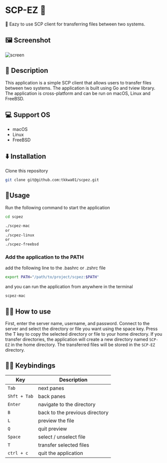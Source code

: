 # SCP-EZ 🚀
🚀 Eazy to use SCP client for transferring files between two systems.

## 🖼 Screenshot️
![screen](https://github.com/tkkwa01/scpez/assets/130450932/42ae415d-255b-43e6-9eed-4562a2d81b72)

## 📝️ Description
This application is a simple SCP client that allows users to transfer files between two systems. The application is built using Go and tview library. The application is cross-platform and can be run on macOS, Linux and FreeBSD.

## 💻 Support OS
- macOS
- Linux
- FreeBSD

## ⬇️ Installation
Clone this repository
   ```sh
   git clone git@github.com:tkkwa01/scpez.git
   ```
   
## 🏃Usage
Run the following command to start the application
```sh
cd scpez

./scpez-mac
or 
./scpez-linux
or 
./scpez-freebsd
```

### Add the application to the PATH
add the following line to the .bashrc or .zshrc file
```sh
export PATH="/path/to/project/scpez:$PATH"
```
and you can run the application from anywhere in the terminal
```sh
scpez-mac
```

## 🧑‍🎓 How to use
First, enter the server name, username, and password. Connect to the server and select the directory or file you want using the space key. Press the T key to copy the selected directory or file to your home directory.
If you transfer directories, the application will create a new directory named `SCP-EZ` in the home directory. The transferred files will be stored in the `SCP-EZ` directory.

##  👩‍💻 Keybindings
| Key        | Description                    |
|------------|--------------------------------|
| `Tab`       | next panes                     |
| `Shft + Tab` | back panes                     |
| `Enter`      | navigate to the directory      |
| `B`          | back to the previous directory |
| `L`          | preview the file               |
| `Q`          | quit preview                   |
| `Space`      | select / unselect file         |
| `T`          | transfer selected files        |
| `ctrl + c`   | quit the application           |

